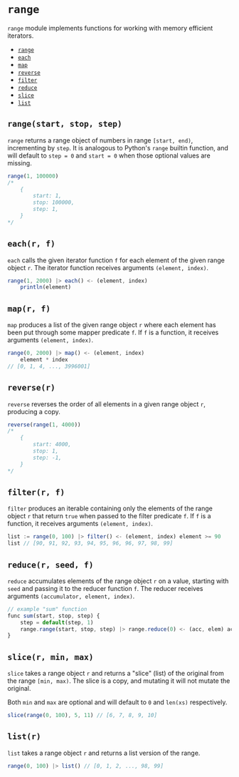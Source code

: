# `range`
`range` module implements functions for working with memory efficient iterators.

 - [`range`](#rangestart-stop-step)
 - [`each`](#eachr-f)
 - [`map`](#mapr-f)
 - [`reverse`](#reverser)
 - [`filter`](#filterr-f)
 - [`reduce`](#reducer-seed-f)
 - [`slice`](#slicer-min-max)
 - [`list`](#listr)

## `range(start, stop, step)`
`range` returns a range object of numbers in range `[start, end)`, incrementing by `step`.
It is analogous to Python's `range` builtin function, and will default to `step = 0` and `start = 0` when those optional values are missing.
```js
range(1, 100000)
/*
    {
        start: 1,
        stop: 100000,
        step: 1,
    }
*/
```

## `each(r, f)`
`each` calls the given iterator function `f` for each element of the given range object `r`.
The iterator function receives arguments `(element, index)`.
```js
range(1, 2000) |> each() <- (element, index)
    println(element)
```

## `map(r, f)`
`map` produces a list of the given range object `r` where each element has been put through some mapper predicate `f`.
If `f` is a function, it receives arguments `(element, index)`.
```js
range(0, 2000) |> map() <- (element, index)
    element * index
// [0, 1, 4, ..., 3996001]
```

## `reverse(r)`
`reverse` reverses the order of all elements in a given range object `r`, producing a copy.
```js
reverse(range(1, 4000))
/*
    {
        start: 4000,
        stop: 1,
        step: -1,
    }
*/
```

## `filter(r, f)`
`filter` produces an iterable containing only the elements of the range object `r` that return `true` when passed to the filter predicate `f`.
If `f` is a function, it receives arguments `(element, index)`.
```js
list := range(0, 100) |> filter() <- (element, index) element >= 90
list // [90, 91, 92, 93, 94, 95, 96, 96, 97, 98, 99]
```

## `reduce(r, seed, f)`
`reduce` accumulates elements of the range object `r` on a value, starting with `seed` and passing it to the reducer function `f`.
The reducer receives arguments `(accumulator, element, index)`.
```js
// example "sum" function
func sum(start, stop, step) {
    step = default(step, 1)
    range.range(start, stop, step) |> range.reduce(0) <- (acc, elem) acc + elem
}
```

## `slice(r, min, max)`
`slice` takes a range object `r` and returns a "slice" (list) of the original from the range `[min, max)`.
The slice is a copy, and mutating it will not mutate the original.

Both `min` and `max` are optional and will default to `0` and `len(xs)` respectively.
```js
slice(range(0, 100), 5, 11) // [6, 7, 8, 9, 10]
```

## `list(r)`
`list` takes a range object `r` and returns a list version of the range.
```js
range(0, 100) |> list() // [0, 1, 2, ..., 98, 99]
```
